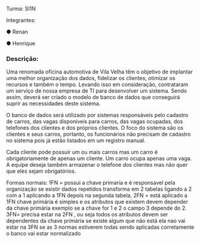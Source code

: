 Turma: SI1N

Integrantes:

● Renan

● Henrique

### Descrição:

Uma renomada oficina automotiva de Vila Velha têm o objetivo de implantar uma melhor organização dos dados, fidelizar os clientes, otimizar os recursos e também o tempo. Levando isso em consideração, contrataram um serviço de nossa empresa de TI para desenvolver um sistema. Sendo assim, deverá ser criado o modelo de banco de dados que conseguirá suprir as necessidades deste sistema. 

O banco de dados será utilizado por sistemas responsáveis pelo cadastro de carros, das vagas disponíveis para carros, das vagas ocupadas, dos telefones dos clientes e dos próprios clientes. O foco do sistema são os clientes e seus carros, portanto, os funcionários não precisam de cadastro no sistema pois já estão listados em um registro manual.

Cada cliente pode possuir um ou mais carros mas um carro é obrigatoriamente de apenas um cliente. Um carro ocupa apenas uma vaga. A equipe deseja também armazenar o telefone dos clientes mas não quer que eles sejam obrigatórios.

Formas normais: 1FN = possui a chave primaria e é responsavel pela organização se existir dados repetidos transforma em 2 tabelas ligando a 2 com a 1 aplicando a 1FN depois na segunda tabela, 2FN = está aplicado a 1FN chave primária é simples e os atributos que existem devem depender da chave primária exemplo se a chave for 1 e 2 o campo 3 depende do 2.
3FN= precisa estar na 2FN , ou seja todos os atributos devem ser dependentes da chave primária se existe algum que não está ela nao vai estar na 3FN se as 3 normas estiverem todas sendo aplicadas corretamente o banco vai estar normalizado

